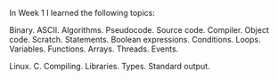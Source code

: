 In Week 1 I learned the following topics:

Binary. ASCII. Algorithms. Pseudocode. Source code. Compiler. Object code. Scratch. Statements. Boolean expressions. Conditions. Loops. Variables. Functions. Arrays. Threads. Events.

Linux. C. Compiling. Libraries. Types. Standard output.
